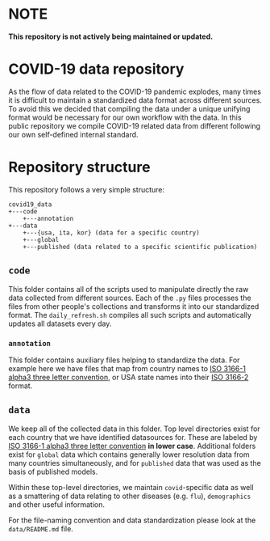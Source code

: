# NOTE
**This repository is not actively being maintained or updated.**

# COVID-19 data repository

As the flow of data related to the COVID-19 pandemic explodes, many times it is
difficult to maintain a standardized data format across different sources. To
avoid this we decided that compiling the data under a unique unifying format
would be necessary for our own workflow with the data. In this public
repository we compile COVID-19 related data from different following our own
self-defined internal standard.

# Repository structure
This repository follows a very simple structure:
```
covid19_data
+---code
    +---annotation
+---data
    +---{usa, ita, kor} (data for a specific country)
    +---global
    +---published (data related to a specific scientific publication)
```

## `code`
This folder contains all of the scripts used to manipulate directly the raw
data collected from different sources. Each of the `.py` files processes the
files from other people's collections and transforms it into our standardized
format. The `daily_refresh.sh` compiles all such scripts and automatically
updates all datasets every day.

### `annotation`
This folder contains auxiliary files helping to standardize the data. For
example here we have files that map from country names to [ISO 3166-1 alpha3
three letter convention](https://en.wikipedia.org/wiki/ISO_3166-1_alpha-3), or
USA state names into their [ISO
3166-2](https://en.wikipedia.org/wiki/ISO_3166-2) format.


## `data`
We keep all of the collected data in this folder. Top level directories exist
for each country that we have identified datasources for. These are labeled by
[ISO 3166-1 alpha3 three letter
convention](https://en.wikipedia.org/wiki/ISO_3166-1_alpha-3) **in lower
case**. Additional folders exist for `global` data which contains generally
lower resolution data from many countries simultaneously, and for `published`
data that was used as the basis of published models. 

Within these top-level directories, we maintain `covid`-specific data as well
as a smattering of data relating to other diseases (e.g. `flu`), `demographics`
and other useful information.

For the file-naming convention and data standardization please look at the
`data/README.md` file.

